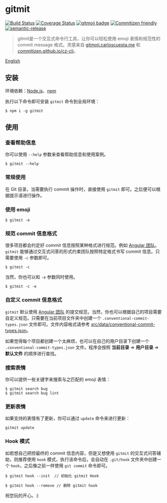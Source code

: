 # gitmit

[![Build Status](https://travis-ci.org/sqrthree/gitmit.svg?branch=master)](https://travis-ci.org/sqrthree/gitmit)
[![Coverage Status](https://coveralls.io/repos/github/sqrthree/gitmit/badge.svg?branch=master)](https://coveralls.io/github/sqrthree/gitmit?branch=master)
[![gitmoji badge](https://img.shields.io/badge/gitmoji-%20😜%20😍-FFDD67.svg?style=flat)](https://gitmoji.carloscuesta.me/)
[![Commitizen friendly](https://img.shields.io/badge/commitizen-friendly-brightgreen.svg)](http://commitizen.github.io/cz-cli/)
[![semantic-release](https://img.shields.io/badge/%20%20%F0%9F%93%A6%F0%9F%9A%80-semantic--release-e10079.svg?style=flat)](https://github.com/semantic-release/semantic-release)

> gitmit是一个交互式命令行工具，让你可以轻松使用 emoji 表情和规范性的 commit message 格式。灵感来自 [gitmoji.carloscuesta.me](https://gitmoji.carloscuesta.me/) 和 [commitizen.github.io/cz-cli](http://commitizen.github.io/cz-cli/)。

[English](./README.md)

## 安装

环境依赖：[Node.js](http://nodejs.org/)、[npm](http://npmjs.org/)

执行以下命令即可安装 `gitmit` 命令到全局环境：

```
$ npm i -g gitmit
```

## 使用

### 查看帮助信息

你可以使用 `--help` 参数来查看帮助信息和使用案例。

```
$ gitmit --help
```

### 常规使用

在 Git 目录，当需要执行 commit 操作时，直接使用 `gitmit` 即可。之后便可以根据提示语进行操作。

### 使用 emoji

```
$ gitmit -e
```

### 规范 commit 信息格式

很多项目都会约定好 commit 信息按照某种格式进行规范。例如 [Angular 团队](https://github.com/angular/angular.js/blob/master/CONTRIBUTING.md#-git-commit-guidelines)。`gitmit` 能够通过交互式问答的形式约束团队按照特定格式书写 commit 信息。只需要使用 `-c` 参数即可。

```
$ gitmit -c
```

当然，你也可以和 `-e` 参数同时使用。

```
$ gitmit -c -e
```

### 自定义 commit 信息格式

`gitmit` 默认使用 [Angular 团队](https://github.com/angular/angular/commits/master) 的提交规范，当然，你也可以根据自己的项目需要自定义规范。只需要在当前项目文件夹中创建一个 `.conventional-commit-types.json` 文件即可。文件内容格式请参考 [src/data/conventional-commit-types.json](https://github.com/sqrthree/gitmit/blob/master/src/data/conventional-commit-types.json)。

如果觉得每个项目都创建一个太麻烦，也可以在自己的用户目录下创建一个 `.conventional-commit-types.json` 文件。程序会按照 **当前目录** => **用户目录** => **默认文件** 的顺序进行查找。

### 搜索表情

你可以提供一些关键字来搜索与之匹配的 emoji 表情：

```
$ gitmit search bug
$ gitmit search bug lint
```

### 更新表情

如果支持的表情有了更新，你可以通过 `update` 命令来进行更新：

```
gitmit update
```

### Hook 模式

如若想自己把控最终的 commit 信息内容，但是又想使用 `gitmit` 的交互式问答辅助，则推荐使用 `hook` 模式，执行该命令后，会自动在 `.git/hook` 文件夹中创建一个 `hook`，之后像之前一样使用 `git commit` 命令即可。

```
$ gitmit hook --init  // 初始化 gitmit Hook

$ gitmit hook --remove // 删除 gitmit hook
```

祝您玩的开心。:)
